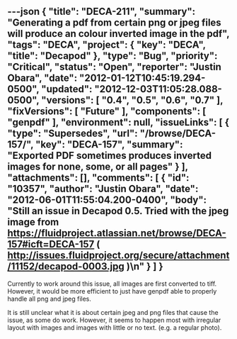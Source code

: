 ---json
{
  "title": "DECA-211",
  "summary": "Generating a pdf from certain png or jpeg files will produce an colour inverted image in the pdf",
  "tags": "DECA",
  "project": {
    "key": "DECA",
    "title": "Decapod"
  },
  "type": "Bug",
  "priority": "Critical",
  "status": "Open",
  "reporter": "Justin Obara",
  "date": "2012-01-12T10:45:19.294-0500",
  "updated": "2012-12-03T11:05:28.088-0500",
  "versions": [
    "0.4",
    "0.5",
    "0.6",
    "0.7"
  ],
  "fixVersions": [
    "Future"
  ],
  "components": [
    "genpdf"
  ],
  "environment": null,
  "issueLinks": [
    {
      "type": "Supersedes",
      "url": "/browse/DECA-157/",
      "key": "DECA-157",
      "summary": "Exported PDF sometimes produces inverted images for none, some, or all pages"
    }
  ],
  "attachments": [],
  "comments": [
    {
      "id": "10357",
      "author": "Justin Obara",
      "date": "2012-06-01T11:55:04.200-0400",
      "body": "Still an issue in Decapod 0.5. Tried with the jpeg image from <https://fluidproject.atlassian.net/browse/DECA-157#icft=DECA-157> ( <http://issues.fluidproject.org/secure/attachment/11152/decapod-0003.jpg> )\n"
    }
  ]
}
---
Currently to work around this issue, all images are first converted to tiff. However, it would be more efficient to just have genpdf able to properly handle all png and jpeg files.&#x20;

It is still unclear what it is about certain jpeg and png files that cause the issue, as some do work. However, it seems to happen most with irregular layout with images and images with little or no text. (e.g. a regular photo).

        